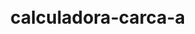 # calculadora-carca-a<!DOCTYPE html>

<html lang="en">
<head>
    <meta charset="UTF-8">
    <meta name="viewport" content="width=device-width, initial-scale=1.0">
    <style>
        body {
            display: flex;
            align-items: center;
            justify-content: center;
            height: 100vh;
            margin: 0;
        }

        .calculator {
            text-align: center;
            border: 1px solid #ccc;
            padding: 10px;
            border-radius: 5px;
            width: 300px;
        }

        .buttons {
            display: grid;
            grid-template-columns: repeat(4, 1fr);
            grid-gap: 5px;
        }

        button {
            padding: 10px;
            font-size: 16px;
            cursor: pointer;
        }

        #display {
            width: 100%;
            padding: 10px;
            margin-bottom: 10px;
            font-size: 20px;
        }
    </style>
    <title>Calculadora</title>
</head>
<body>

    <div class="calculator">
        <input type="text" id="display" readonly>
        <div class="buttons">
            <button onclick="appendNumber('7')">7</button>
            <button onclick="appendNumber('8')">8</button>
            <button onclick="appendNumber('9')">9</button>
            <button onclick="appendOperator('/')">/</button>
           
            <button onclick="appendNumber('4')">4</button>
            <button onclick="appendNumber('5')">5</button>
            <button onclick="appendNumber('6')">6</button>
            <button onclick="appendOperator('*')">*</button>
           
            <button onclick="appendNumber('1')">1</button>
            <button onclick="appendNumber('2')">2</button>
            <button onclick="appendNumber('3')">3</button>
            <button onclick="appendOperator('-')">-</button>
           
            <button onclick="appendNumber('0')">0</button>
            <button onclick="appendOperator('.')">.</button>
            <button onclick="calculate()">=</button>
            <button onclick="appendOperator('+')">+</button>
        </div>
    </div>

    <script>
        let display = document.getElementById('display');

        function appendNumber(num) {
            display.value += num;
        }

        function appendOperator(operator) {
            display.value += operator;
        }

        function calculate() {
            try {
                display.value = eval(display.value);
            } catch (error) {
                display.value = 'Error';
            }
        }
    </script>
</body>
</html>

